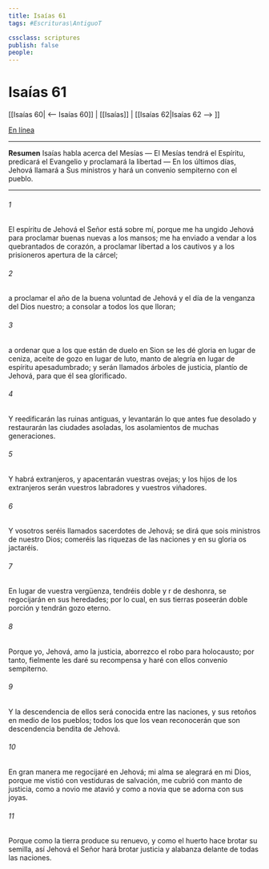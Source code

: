 ```yaml
---
title: Isaías 61
tags: #Escrituras\AntiguoT

cssclass: scriptures
publish: false
people:
---
```


# Isaías 61
[[Isaías 60| <-- Isaías 60]] | [[Isaías]] | [[Isaías 62|Isaías 62 --> ]]

[En línea](https://churchofjesuschrist.org/study/scriptures/ot/isa/61?lang=spa)

---
__Resumen__
Isaías habla acerca del Mesías — El Mesías tendrá el Espíritu, predicará el Evangelio y proclamará la libertad — En los últimos días, Jehová llamará a Sus ministros y hará un convenio sempiterno con el pueblo.

---
###### 1 
El espíritu de Jehová el Señor está sobre mí, porque me ha ungido Jehová para proclamar buenas nuevas a los mansos; me ha enviado a vendar a los quebrantados de corazón, a proclamar libertad a los cautivos y a los prisioneros apertura de la cárcel;

###### 2 
a proclamar el año de la buena voluntad de Jehová y el día de la venganza del Dios nuestro; a consolar a todos los que lloran;

###### 3 
a ordenar que a los que están de duelo en Sion se les dé gloria en lugar de ceniza, aceite de gozo en lugar de luto, manto de alegría en lugar de espíritu apesadumbrado; y serán llamados árboles de justicia, plantío de Jehová, para que él sea glorificado.

###### 4 
Y reedificarán las ruinas antiguas, y levantarán lo que antes fue desolado y restaurarán las ciudades asoladas, los asolamientos de muchas generaciones.

###### 5 
Y habrá extranjeros, y apacentarán vuestras ovejas; y los hijos de los extranjeros serán vuestros labradores y vuestros viñadores.

###### 6 
Y vosotros seréis llamados sacerdotes de Jehová; se dirá que sois ministros de nuestro Dios; comeréis las riquezas de las naciones y en su gloria os jactaréis.

###### 7 
En lugar de vuestra vergüenza, tendréis doble  y r de deshonra, se regocijarán en sus heredades; por lo cual, en sus tierras poseerán doble porción y tendrán gozo eterno.

###### 8 
Porque yo, Jehová, amo la justicia, aborrezco el robo para holocausto; por tanto, fielmente les daré su recompensa y haré con ellos convenio sempiterno.

###### 9 
Y la descendencia de ellos será conocida entre las naciones, y sus retoños en medio de los pueblos; todos los que los vean reconocerán que son descendencia bendita de Jehová.

###### 10 
En gran manera me regocijaré en Jehová; mi alma se alegrará en mi Dios, porque me vistió con vestiduras de salvación, me cubrió con manto de justicia, como a novio me atavió y como a novia que se adorna con sus joyas.

###### 11 
Porque como la tierra produce su renuevo, y como el huerto hace brotar su semilla, así Jehová el Señor hará brotar justicia y alabanza delante de todas las naciones.

